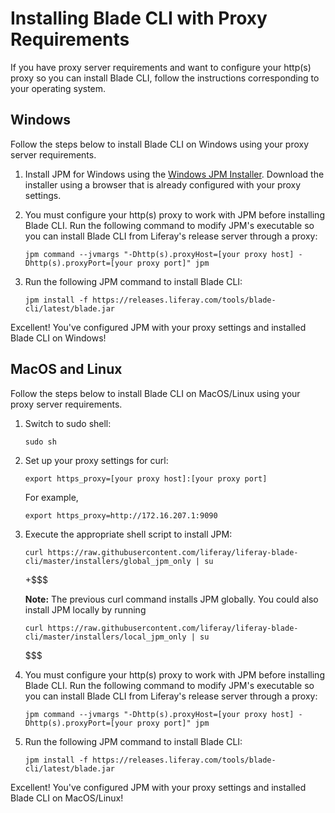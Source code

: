 # Installing Blade CLI with Proxy Requirements [](id=setting-blade-cli-proxy-requirments)

If you have proxy server requirements and want to configure your http(s) proxy
so you can install Blade CLI, follow the instructions corresponding to your
operating system.

## Windows [](id=windows)

Follow the steps below to install Blade CLI on Windows using your proxy server
requirements.

1.  Install JPM for Windows using the
    [Windows JPM Installer](http://jpm4j.org/#!/md/windows). Download the
    installer using a browser that is already configured with your proxy
    settings.

2.  You must configure your http(s) proxy to work with JPM before installing
    Blade CLI. Run the following command to modify JPM's executable so you can
    install Blade CLI from Liferay's release server through a proxy:

        jpm command --jvmargs "-Dhttp(s).proxyHost=[your proxy host] -Dhttp(s).proxyPort=[your proxy port]" jpm

3.  Run the following JPM command to install Blade CLI:

        jpm install -f https://releases.liferay.com/tools/blade-cli/latest/blade.jar

Excellent! You've configured JPM with your proxy settings and installed Blade
CLI on Windows!

## MacOS and Linux [](id=macos-and-linux)

Follow the steps below to install Blade CLI on MacOS/Linux using your proxy
server requirements.

1.  Switch to sudo shell:

        sudo sh

2.  Set up your proxy settings for curl:

        export https_proxy=[your proxy host]:[your proxy port]

    For example,

        export https_proxy=http://172.16.207.1:9090

3.  Execute the appropriate shell script to install JPM:

        curl https://raw.githubusercontent.com/liferay/liferay-blade-cli/master/installers/global_jpm_only | su

    +$$$

    **Note:** The previous curl command installs JPM globally. You could also
    install JPM locally by running
        
        curl https://raw.githubusercontent.com/liferay/liferay-blade-cli/master/installers/local_jpm_only | su
        
    $$$

4.  You must configure your http(s) proxy to work with JPM before installing
    Blade CLI. Run the following command to modify JPM's executable so you can
    install Blade CLI from Liferay's release server through a proxy:

        jpm command --jvmargs "-Dhttp(s).proxyHost=[your proxy host] -Dhttp(s).proxyPort=[your proxy port]" jpm

5.  Run the following JPM command to install Blade CLI:

        jpm install -f https://releases.liferay.com/tools/blade-cli/latest/blade.jar

Excellent! You've configured JPM with your proxy settings and installed Blade
CLI on MacOS/Linux!

<!--+$$$

**Note:** When executing `blade update`, your Blade CLI's proxy settings are
sometimes reset. Be sure to verify your proxy settings after every Blade CLI
update.

$$$-->
